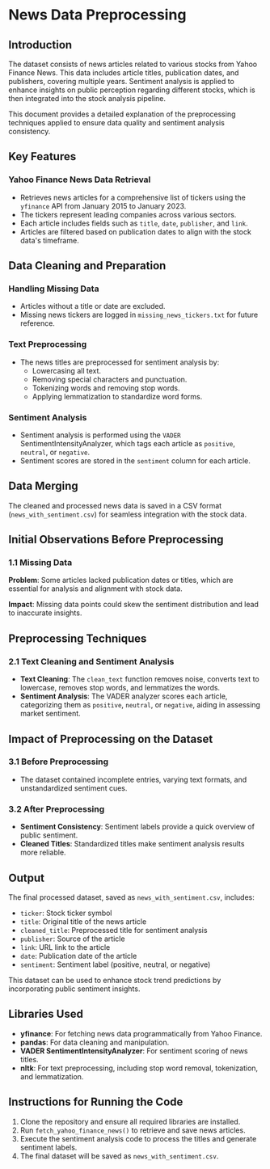 # News Data Preprocessing

## Introduction

The dataset consists of news articles related to various stocks from Yahoo Finance News. This data includes article titles, publication dates, and publishers, covering multiple years. Sentiment analysis is applied to enhance insights on public perception regarding different stocks, which is then integrated into the stock analysis pipeline.

This document provides a detailed explanation of the preprocessing techniques applied to ensure data quality and sentiment analysis consistency.

## Key Features

### Yahoo Finance News Data Retrieval
- Retrieves news articles for a comprehensive list of tickers using the `yfinance` API from January 2015 to January 2023.
- The tickers represent leading companies across various sectors.
- Each article includes fields such as `title`, `date`, `publisher`, and `link`.
- Articles are filtered based on publication dates to align with the stock data's timeframe.

## Data Cleaning and Preparation

### Handling Missing Data
- Articles without a title or date are excluded.
- Missing news tickers are logged in `missing_news_tickers.txt` for future reference.

### Text Preprocessing
- The news titles are preprocessed for sentiment analysis by:
  - Lowercasing all text.
  - Removing special characters and punctuation.
  - Tokenizing words and removing stop words.
  - Applying lemmatization to standardize word forms.

### Sentiment Analysis
- Sentiment analysis is performed using the `VADER` SentimentIntensityAnalyzer, which tags each article as `positive`, `neutral`, or `negative`.
- Sentiment scores are stored in the `sentiment` column for each article.

## Data Merging

The cleaned and processed news data is saved in a CSV format (`news_with_sentiment.csv`) for seamless integration with the stock data.

## Initial Observations Before Preprocessing

### 1.1 Missing Data
**Problem**: Some articles lacked publication dates or titles, which are essential for analysis and alignment with stock data.

**Impact**: Missing data points could skew the sentiment distribution and lead to inaccurate insights.

## Preprocessing Techniques

### 2.1 Text Cleaning and Sentiment Analysis
- **Text Cleaning**: The `clean_text` function removes noise, converts text to lowercase, removes stop words, and lemmatizes the words.
- **Sentiment Analysis**: The VADER analyzer scores each article, categorizing them as `positive`, `neutral`, or `negative`, aiding in assessing market sentiment.

## Impact of Preprocessing on the Dataset

### 3.1 Before Preprocessing
- The dataset contained incomplete entries, varying text formats, and unstandardized sentiment cues.

### 3.2 After Preprocessing
- **Sentiment Consistency**: Sentiment labels provide a quick overview of public sentiment.
- **Cleaned Titles**: Standardized titles make sentiment analysis results more reliable.

## Output

The final processed dataset, saved as `news_with_sentiment.csv`, includes:
- `ticker`: Stock ticker symbol
- `title`: Original title of the news article
- `cleaned_title`: Preprocessed title for sentiment analysis
- `publisher`: Source of the article
- `link`: URL link to the article
- `date`: Publication date of the article
- `sentiment`: Sentiment label (positive, neutral, or negative)

This dataset can be used to enhance stock trend predictions by incorporating public sentiment insights.

## Libraries Used

- **yfinance**: For fetching news data programmatically from Yahoo Finance.
- **pandas**: For data cleaning and manipulation.
- **VADER SentimentIntensityAnalyzer**: For sentiment scoring of news titles.
- **nltk**: For text preprocessing, including stop word removal, tokenization, and lemmatization.

## Instructions for Running the Code

1. Clone the repository and ensure all required libraries are installed.
2. Run `fetch_yahoo_finance_news()` to retrieve and save news articles.
3. Execute the sentiment analysis code to process the titles and generate sentiment labels.
4. The final dataset will be saved as `news_with_sentiment.csv`.
